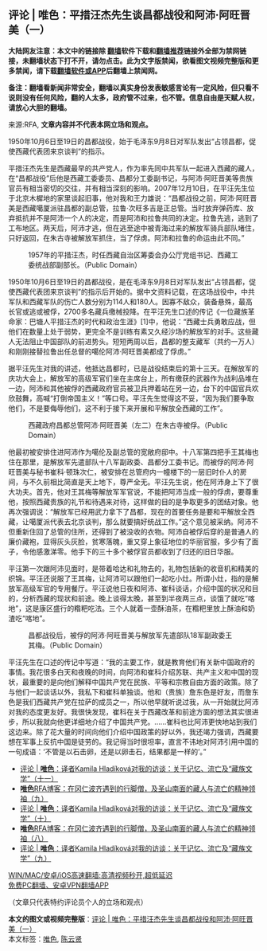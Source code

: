  <h2>评论 | 唯色：平措汪杰先生谈昌都战役和阿沛·阿旺晋美（一）</h2> <p class="notice"><b>大陆网友注意：本文中的链接除 <a href="https://github.com/bannedbook/fanqiang" >翻墙</a>软件下载和<a href="https://github.com/killgcd/justmysocks/blob/master/README.md">翻墙推荐</a>链接外全部为禁网链接，未翻墙状态下打不开，请勿点击。此为文字版禁闻，欲看图文视频完整版和更多禁闻，请下载<a href="https://github.com/bannedbook/fanqiang">翻墙软件或APP</a>后翻墙上禁闻网。</p><p>备注：翻墙看新闻非常安全，翻墙以真实身份发表敏感言论有一定风险，但只看不说则没有任何风险，翻的人太多，政府管不过来，也不管。信息自由是天赋人权，请放心大胆的翻墙。</b></p>  <div class="entry"> <p>来源:RFA, <strong>文章内容并不代表本网立场和观点。</strong></p> <p>1950&#24180;10&#26376;6&#26085;&#33267;19&#26085;&#30340;&#26124;&#37117;&#25112;&#24441;&#65292;&#22987;&#20110;&#27611;&#27901;&#19996;9&#26376;8&#26085;&#23545;&#20891;&#38431;&#21457;&#20986;&#8220;&#21344;&#39046;&#26124;&#37117;&#65292;&#20419;&#20351;&#35199;&#34255;&#20195;&#34920;&#22242;&#26469;&#20140;&#35848;&#21028;&#8221;&#30340;&#25351;&#31034;&#12290;             </p>  <p>&#24179;&#25514;&#27754;&#26480;&#20808;&#29983;&#26159;&#35199;&#34255;&#26368;&#26089;&#30340;&#20849;&#20135;&#20826;&#20154;&#65292;&#20316;&#20026;&#29575;&#20808;&#21516;&#20013;&#20849;&#20891;&#38431;&#19968;&#36215;&#36827;&#20837;&#35199;&#34255;&#30340;&#34255;&#20154;&#65292;&#22312;&#8220;&#26124;&#37117;&#25112;&#24441;&#8221;&#21518;&#20182;&#26159;&#35199;&#34255;&#24037;&#22996;&#22996;&#21592;&#12289;&#26124;&#37117;&#20998;&#24037;&#22996;&#21103;&#20070;&#35760;&#65292;&#19982;&#38463;&#27803;&#183;&#38463;&#26106;&#26187;&#32654;&#31561;&#36149;&#26063;&#23448;&#21592;&#26377;&#30456;&#24403;&#23494;&#20999;&#30340;&#20132;&#24448;&#65292;&#24182;&#26377;&#30456;&#24403;&#28145;&#21051;&#30340;&#24433;&#21709;&#12290;2007&#24180;12&#26376;10&#26085;&#65292;&#22312;&#24179;&#27754;&#20808;&#29983;&#20301;&#20110;&#21271;&#20140;&#26408;&#27176;&#22320;&#30340;&#23478;&#37324;&#35848;&#36215;&#26087;&#20107;&#65292;&#20182;&#23545;&#25105;&#21644;&#29579;&#21147;&#38596;&#35828;&#65306;&#8220;&#26124;&#37117;&#25112;&#24441;&#20043;&#21069;&#65292;&#38463;&#27803;&#183;&#38463;&#26106;&#26187;&#32654;&#26159;&#35199;&#34255;&#22134;&#21414;&#27966;&#39547;&#26124;&#37117;&#30340;&#21103;&#24635;&#31649;&#65292;&#25289;&#40065;&#183;&#27425;&#26106;&#22810;&#21513;&#26159;&#27491;&#24635;&#31649;&#12290;&#24403;&#26102;&#25918;&#24323;&#24377;&#33647;&#24211;&#12289;&#25918;&#24323;&#25269;&#25239;&#24182;&#19981;&#26159;&#38463;&#27803;&#19968;&#20010;&#20154;&#30340;&#20915;&#23450;&#65292;&#32780;&#26159;&#38463;&#27803;&#21644;&#25289;&#40065;&#20849;&#21516;&#30340;&#20915;&#23450;&#12290;&#25289;&#40065;&#20808;&#36867;&#65292;&#36867;&#21040;&#20102;&#24037;&#24067;&#22320;&#21306;&#12290;&#20004;&#22825;&#21518;&#65292;&#38463;&#27803;&#25165;&#36867;&#65292;&#20294;&#22312;&#36867;&#33267;&#36884;&#20013;&#34987;&#38738;&#28023;&#36807;&#26469;&#30340;&#35299;&#25918;&#20891;&#39569;&#20853;&#37096;&#38431;&#22581;&#20303;&#65292;&#21482;&#22909;&#36820;&#22238;&#65292;&#22312;&#26417;&#21476;&#23546;&#34987;&#35299;&#25918;&#20891;&#25235;&#20303;&#65292;&#24403;&#20102;&#20440;&#34383;&#12290;&#38463;&#27803;&#21644;&#25289;&#40065;&#30340;&#21629;&#36816;&#30001;&#27492;&#19981;&#21516;&#12290;&#8221;</p> <p><figure> <figcaption>1957&#24180;&#30340;&#24179;&#25514;&#27754;&#26480;&#65292;&#26102;&#20219;&#35199;&#34255;&#33258;&#27835;&#21306;&#31609;&#22996;&#20250;&#21150;&#20844;&#21381;&#20826;&#32452;&#20070;&#35760;&#12289;&#35199;&#34255;&#24037;&#22996;&#32479;&#25112;&#37096;&#21103;&#37096;&#38271;&#12290;&#65288;Public Domain&#65289;</figcaption></figure> <p>1950&#24180;10&#26376;6&#26085;&#33267;19&#26085;&#30340;&#26124;&#37117;&#25112;&#24441;&#65292;&#26159;&#22312;&#27611;&#27901;&#19996;9&#26376;8&#26085;&#23545;&#20891;&#38431;&#21457;&#20986;&#8220;&#21344;&#39046;&#26124;&#37117;&#65292;&#20419;&#20351;&#35199;&#34255;&#20195;&#34920;&#22242;&#26469;&#20140;&#35848;&#21028;&#8221;&#30340;&#25351;&#31034;&#21518;&#24320;&#22987;&#30340;&#12290;&#25454;&#20013;&#25991;&#36164;&#26009;&#35760;&#36733;&#65292;&#22312;&#36825;&#22330;&#25112;&#24441;&#20013;&#65292;&#20013;&#20849;&#20891;&#38431;&#21644;&#35199;&#34255;&#20891;&#38431;&#30340;&#20260;&#20129;&#20154;&#25968;&#20998;&#21035;&#20026;114&#20154;&#21644;180&#20154;&#12290;&#22240;&#23521;&#19981;&#25932;&#20247;&#65292;&#35013;&#22791;&#24748;&#27530;&#65292;&#26368;&#39640;&#38271;&#23448;&#25110;&#36867;&#25110;&#34987;&#20440;&#65292;2700&#22810;&#21517;&#34255;&#20853;&#32564;&#26800;&#25237;&#38477;&#12290;&#22312;&#24179;&#27754;&#20808;&#29983;&#21475;&#36848;&#30340;&#20256;&#35760;&#12298;&#19968;&#20301;&#34255;&#26063;&#38761;&#21629;&#23478;&#65306;&#24052;&#22616;&#20154;&#24179;&#25514;&#27754;&#26480;&#30340;&#26102;&#20195;&#21644;&#25919;&#27835;&#29983;&#28079;&#12299;[1]&#20013;&#65292;&#20182;&#35828;&#65306;&#8220;&#35199;&#34255;&#22763;&#20853;&#21191;&#25954;&#24212;&#25112;&#65292;&#20294;&#20182;&#20204;&#22312;&#25968;&#37327;&#19978;&#22788;&#20110;&#24369;&#21183;&#65292;&#26356;&#23436;&#20840;&#19981;&#26159;&#35757;&#32451;&#26377;&#32032;&#21448;&#20037;&#32463;&#27801;&#22330;&#30340;&#35299;&#25918;&#20891;&#30340;&#23545;&#25163;&#12290;&#36825;&#20123;&#34255;&#20154;&#26080;&#27861;&#38459;&#27490;&#20013;&#22269;&#37096;&#38431;&#30340;&#21069;&#36827;&#21183;&#22836;&#12290;&#30701;&#30701;&#20004;&#21608;&#20197;&#21518;&#65292;&#26124;&#37117;&#30340;&#25972;&#25903;&#34255;&#20891;&#65288;&#20849;&#32422;&#19968;&#19975;&#20154;&#65289;&#21644;&#21018;&#21018;&#25509;&#26367;&#25289;&#40065;&#20986;&#20219;&#24635;&#30563;&#30340;&#22134;&#20262;&#38463;&#27803;&#183;&#38463;&#26106;&#26187;&#32654;&#37117;&#25104;&#20102;&#20440;&#34383;&#12290;&#8221;</p>  <p>&#25454;&#24179;&#27754;&#20808;&#29983;&#23545;&#25105;&#30340;&#35762;&#36848;&#65292;&#20182;&#25269;&#36798;&#26124;&#37117;&#26102;&#65292;&#24050;&#26159;&#25112;&#24441;&#32467;&#26463;&#21518;&#30340;&#31532;&#21313;&#19977;&#22825;&#12290;&#22312;&#35299;&#25918;&#20891;&#30340;&#24198;&#21151;&#22823;&#20250;&#19978;&#65292;&#35299;&#25918;&#20891;&#30340;&#39640;&#32423;&#20891;&#23448;&#20204;&#22352;&#22312;&#20027;&#24109;&#21488;&#19978;&#65292;&#25152;&#26377;&#32564;&#33719;&#30340;&#27494;&#22120;&#20316;&#20026;&#25112;&#21033;&#21697;&#22534;&#22312;&#19968;&#36793;&#65292;&#38463;&#27803;&#21644;&#20854;&#20182;&#34987;&#20440;&#30340;&#35199;&#34255;&#25919;&#24220;&#23448;&#21592;&#34987;&#21355;&#20853;&#25276;&#30528;&#31449;&#22312;&#21478;&#19968;&#36793;&#65292;&#21488;&#19979;&#30340;&#20013;&#22269;&#23448;&#20853;&#27426;&#27427;&#40723;&#33310;&#65292;&#39640;&#21898;&#8220;&#25171;&#20498;&#24093;&#22269;&#20027;&#20041;&#65281;&#8221;&#31561;&#21475;&#21495;&#12290;&#24179;&#27754;&#20808;&#29983;&#35273;&#24471;&#36825;&#19981;&#22949;&#65292;&#8220;&#22240;&#20026;&#25105;&#20204;&#35201;&#20105;&#21462;&#20182;&#20204;&#65292;&#19981;&#26159;&#35201;&#20398;&#36785;&#20182;&#20204;&#65292;&#36825;&#19981;&#21033;&#20110;&#25509;&#19979;&#26469;&#24320;&#23637;&#21644;&#24179;&#35299;&#25918;&#20840;&#35199;&#34255;&#30340;&#24037;&#20316;&#8221;&#12290;</p> <p><figure> <figcaption>&#35199;&#34255;&#25919;&#24220;&#26124;&#37117;&#24635;&#31649;&#38463;&#27803;&#183;&#38463;&#26106;&#26187;&#32654;&#65288;&#24038;&#20108;&#65289;&#22312;&#26417;&#21476;&#23546;&#34987;&#20440;&#12290;&#65288;Public Domain&#65289;</figcaption></figure> <p>&#20182;&#26368;&#21021;&#34987;&#23433;&#25490;&#20303;&#36827;&#38463;&#27803;&#20316;&#20026;&#22134;&#20262;&#21450;&#21103;&#24635;&#31649;&#30340;&#23485;&#25950;&#24220;&#37048;&#20013;&#12290;&#21313;&#20843;&#20891;&#31532;&#22235;&#25226;&#25163;&#29579;&#20854;&#26757;&#20063;&#20303;&#22312;&#37027;&#37324;&#65292;&#26159;&#35299;&#25918;&#20891;&#20808;&#36963;&#37096;&#38431;&#21313;&#20843;&#20891;&#21103;&#25919;&#22996;&#12289;&#26124;&#37117;&#20998;&#24037;&#22996;&#20070;&#35760;&#12290;&#32780;&#34987;&#20440;&#30340;&#38463;&#27803;&#183;&#38463;&#26106;&#26187;&#32654;&#19982;&#31192;&#20070;&#23828;&#31185;&#183;&#39039;&#29664;&#27425;&#20161;&#65292;&#34987;&#23433;&#25490;&#22312;&#24635;&#31649;&#24220;&#20869;&#19968;&#24162;&#27004;&#19979;&#30340;&#19968;&#23618;&#26087;&#26102;&#20166;&#20154;&#30340;&#25151;&#38388;&#65292;&#19982;&#19981;&#20037;&#21069;&#30456;&#27604;&#31616;&#30452;&#26159;&#22825;&#19978;&#22320;&#19979;&#65292;&#23562;&#20005;&#20840;&#26080;&#12290;&#24179;&#27754;&#20808;&#29983;&#35828;&#65292;&#20182;&#22312;&#38463;&#27803;&#36523;&#19978;&#19979;&#20102;&#24456;&#22823;&#21151;&#22827;&#12290;&#39318;&#20808;&#65292;&#20182;&#23545;&#29579;&#20854;&#26757;&#31561;&#35299;&#25918;&#20891;&#20891;&#23448;&#35828;&#65292;&#19981;&#33021;&#25226;&#38463;&#27803;&#24403;&#25104;&#19968;&#33324;&#30340;&#20440;&#34383;&#65292;&#35201;&#23562;&#37325;&#20182;&#65292;&#25353;&#29031;&#35199;&#34255;&#36149;&#26063;&#30340;&#31036;&#33410;&#21644;&#24453;&#36935;&#26469;&#23545;&#24453;&#65292;&#36825;&#26679;&#20570;&#30340;&#30446;&#30340;&#26159;&#20105;&#21462;&#26356;&#22810;&#30340;&#22242;&#32467;&#23545;&#35937;&#12290;&#20182;&#20877;&#27425;&#24378;&#35843;&#35828;&#65306;&#8220;&#35299;&#25918;&#20891;&#24050;&#32463;&#29992;&#27494;&#21147;&#25343;&#19979;&#20102;&#26124;&#37117;&#65292;&#29616;&#22312;&#30340;&#39318;&#35201;&#20219;&#21153;&#26159;&#35201;&#21644;&#24179;&#35299;&#25918;&#20840;&#35199;&#34255;&#65292;&#35753;&#22134;&#21414;&#27966;&#20195;&#34920;&#21435;&#21271;&#20140;&#35848;&#21028;&#65292;&#37027;&#20040;&#23601;&#35201;&#25630;&#22909;&#32479;&#25112;&#24037;&#20316;&#12290;&#8221;&#36825;&#20010;&#24847;&#35265;&#34987;&#37319;&#32435;&#12290;&#38463;&#27803;&#19981;&#20294;&#37325;&#26032;&#20303;&#22238;&#20102;&#24635;&#31649;&#30340;&#20303;&#25152;&#65292;&#36824;&#24471;&#21040;&#20102;&#34987;&#27809;&#25910;&#30340;&#34915;&#29289;&#12290;&#38463;&#27803;&#33258;&#34987;&#20440;&#21518;&#31359;&#30340;&#26159;&#26222;&#36890;&#20154;&#30340;&#24265;&#20215;&#34255;&#34957;&#65292;&#26174;&#24471;&#28784;&#22836;&#28784;&#33080;&#65292;&#36139;&#23506;&#33853;&#39748;&#65292;&#37325;&#21448;&#31359;&#19978;&#35937;&#24449;&#22320;&#20301;&#30340;&#21326;&#20029;&#23448;&#26381;&#65292;&#22810;&#23569;&#26377;&#20102;&#38754;&#23376;&#65292;&#20196;&#20182;&#24863;&#28608;&#28053;&#38646;&#12290;&#20182;&#25163;&#19979;&#30340;&#19977;&#21313;&#22810;&#20010;&#34987;&#20440;&#23448;&#21592;&#37117;&#25910;&#21040;&#20102;&#24402;&#36824;&#30340;&#26087;&#26085;&#21326;&#26381;&#12290;</p>  <p>&#24179;&#27754;&#31532;&#19968;&#27425;&#36319;&#38463;&#27803;&#35265;&#38754;&#26102;&#65292;&#26159;&#24102;&#30528;&#21704;&#36798;&#21644;&#31036;&#29289;&#21435;&#30340;&#65292;&#31036;&#29289;&#21253;&#25324;&#26032;&#30340;&#25910;&#38899;&#26426;&#21644;&#31934;&#32654;&#30340;&#32455;&#38182;&#12290;&#24179;&#27754;&#36824;&#35828;&#26381;&#20102;&#29579;&#20854;&#26757;&#65292;&#35753;&#38463;&#27803;&#21487;&#20197;&#36319;&#20182;&#20204;&#19968;&#36215;&#21507;&#23567;&#28790;&#12290;&#25152;&#35859;&#23567;&#28790;&#65292;&#25351;&#30340;&#26159;&#35299;&#25918;&#20891;&#39640;&#32423;&#20891;&#23448;&#30340;&#19987;&#29992;&#39184;&#21381;&#12290;&#24179;&#27754;&#35828;&#20182;&#26085;&#22812;&#21644;&#38463;&#27803;&#12289;&#23828;&#31185;&#35848;&#35805;&#65292;&#20171;&#32461;&#20013;&#22269;&#30340;&#29366;&#20917;&#21644;&#30446;&#30340;&#65292;&#20998;&#26512;&#35199;&#34255;&#30340;&#29616;&#29366;&#21644;&#21069;&#36884;&#12290;&#26202;&#19978;&#35848;&#24471;&#22826;&#26202;&#65292;&#29978;&#33267;&#21040;&#21322;&#22812;&#20004;&#19977;&#28857;&#65292;&#35848;&#39295;&#20102;&#23601;&#21507;&#8220;&#21888;&#22320;&#8221;&#65292;&#36825;&#26159;&#24247;&#21306;&#30427;&#34892;&#30340;&#31948;&#31889;&#21507;&#27861;&#12290;&#19977;&#20010;&#20154;&#23601;&#30528;&#19968;&#22774;&#37221;&#27833;&#33590;&#65292;&#22312;&#31948;&#31889;&#37324;&#25918;&#19978;&#37221;&#27833;&#21644;&#22902;&#28195;&#21507;&#8220;&#21888;&#22320;&#8221;&#12290;</p> <p><figure> <figcaption>&#26124;&#37117;&#25112;&#24441;&#21518;&#65292;&#34987;&#20440;&#30340;&#38463;&#27803;&#183;&#38463;&#26106;&#26187;&#32654;&#19982;&#35299;&#25918;&#20891;&#20808;&#36963;&#37096;&#38431;18&#20891;&#21103;&#25919;&#22996;&#29579;&#20854;&#26757;&#12290;&#65288;Public Domain&#65289;</figcaption></figure> <p>&#24179;&#27754;&#20808;&#29983;&#22312;&#21475;&#36848;&#30340;&#20256;&#35760;&#20013;&#20889;&#36947;&#65306;&#8220;&#25105;&#30340;&#20027;&#35201;&#24037;&#20316;&#65292;&#23601;&#26159;&#25945;&#32946;&#20182;&#20204;&#26377;&#20851;&#26032;&#20013;&#22269;&#25919;&#24220;&#30340;&#20107;&#24773;&#12290;&#25105;&#33457;&#24456;&#22810;&#30333;&#22825;&#21644;&#22812;&#26202;&#30340;&#26102;&#38388;&#65292;&#21521;&#38463;&#27803;&#21644;&#23828;&#31185;&#20171;&#32461;&#33487;&#32852;&#12289;&#20849;&#20135;&#20027;&#20041;&#21644;&#20013;&#22269;&#30340;&#29616;&#29366;&#65292;&#26368;&#37325;&#35201;&#30340;&#26159;&#21521;&#20182;&#20204;&#35299;&#37322;&#20013;&#22269;&#20849;&#20135;&#20826;&#22312;&#27665;&#26063;&#12289;&#24179;&#31561;&#21644;&#23447;&#25945;&#33258;&#30001;&#26041;&#38754;&#30340;&#25919;&#31574;&#12290;&#38500;&#20102;&#19982;&#20182;&#20204;&#19968;&#36215;&#35848;&#35805;&#20197;&#22806;&#65292;&#25105;&#31169;&#19979;&#21644;&#23828;&#31185;&#21333;&#29420;&#35848;&#12290;&#20182;&#21644;&#65288;&#36149;&#26063;&#65289;&#35449;&#19996;&#33394;&#26159;&#22909;&#21451;&#65292;&#32780;&#35449;&#19996;&#33394;&#26159;&#25105;&#20204;&#35199;&#34255;&#20849;&#20135;&#20826;&#22312;&#25289;&#33832;&#30340;&#25104;&#21592;&#20043;&#19968;&#65292;&#25152;&#20197;&#20182;&#26089;&#23601;&#21548;&#35828;&#36807;&#25105;&#65292;&#20174;&#19968;&#24320;&#22987;&#23601;&#27604;&#38463;&#27803;&#23545;&#25105;&#30340;&#24577;&#24230;&#26356;&#21451;&#22909;&#12290;&#25105;&#24456;&#24555;&#21457;&#29616;&#65292;&#23828;&#31185;&#22312;&#20851;&#20110;&#35199;&#34255;&#25913;&#38761;&#21644;&#21069;&#36884;&#26041;&#38754;&#30340;&#24819;&#27861;&#20854;&#23454;&#24456;&#36827;&#27493;&#65292;&#25152;&#20197;&#25105;&#23601;&#21521;&#20182;&#26356;&#35814;&#32454;&#22320;&#20171;&#32461;&#20102;&#20013;&#22269;&#20849;&#20135;&#20826;&#12290;&#8230;&#8230;&#23828;&#31185;&#20063;&#27604;&#38463;&#27803;&#26356;&#24555;&#22320;&#31449;&#21040;&#25105;&#20204;&#36825;&#36793;&#26469;&#12290;&#38500;&#20102;&#33457;&#22823;&#37327;&#30340;&#26102;&#38388;&#21521;&#20182;&#20204;&#20171;&#32461;&#20013;&#22269;&#25919;&#31574;&#30340;&#22909;&#20197;&#22806;&#65292;&#25105;&#36824;&#31469;&#21147;&#24378;&#35843;&#65292;&#35199;&#34255;&#35201;&#24819;&#22312;&#20891;&#20107;&#19978;&#21453;&#25239;&#20013;&#22269;&#26159;&#24466;&#21171;&#30340;&#12290;&#25105;&#35760;&#24471;&#24403;&#26102;&#24456;&#22374;&#29575;&#65292;&#30452;&#35328;&#19981;&#35763;&#22320;&#23545;&#38463;&#27803;&#24341;&#29992;&#20013;&#22269;&#30340;&#19968;&#21477;&#25104;&#35821;&#65306;&#8216;&#19981;&#31649;&#26159;&#20197;&#30707;&#20987;&#21365;&#65292;&#36824;&#26159;&#20197;&#21365;&#20987;&#30707;&#65292;&#32467;&#26524;&#37117;&#26159;&#19968;&#26679;&#30340;&#8217;&#12290;&#8221;</p>  <ul class='op-related-articles' title='相关阅读'> <li><a href='https://www.bannedbook.org/bnews/comments/20210512/1545163.html' target='_blank'>评论 | <b>唯色</b>：译者Kamila Hladíková对我的访谈：关于记忆、流亡及“藏族文学”（十一）</a></li> <li><a href='https://www.bannedbook.org/bnews/comments/20210507/1541804.html' target='_blank'><b>唯色</b>RFA博客：在冈仁波齐遇到的行脚僧，及圣山南面的藏人与流亡的精神领袖（九）</a></li> <li><a href='https://www.bannedbook.org/bnews/comments/20210430/1537143.html' target='_blank'>评论 | <b>唯色</b>：译者Kamila Hladíková对我的访谈：关于记忆、流亡及“藏族文学”（十）</a></li> <li><a href='https://www.bannedbook.org/bnews/comments/20210422/1531698.html' target='_blank'><b>唯色</b>RFA博客：在冈仁波齐遇到的行脚僧，及圣山南面的藏人与流亡的精神领袖（八）</a></li> <li><a href='https://www.bannedbook.org/bnews/comments/20210415/1526389.html' target='_blank'>评论 | <b>唯色</b>：译者Kamila Hladíková对我的访谈：关于记忆、流亡及“藏族文学”（九）</a></li> </ul> <p class="texttj"> <a href="https://github.com/bannedbook/fanqiang/wiki/V2ray%E6%9C%BA%E5%9C%BA" target="_blank">WIN/MAC/安卓/iOS高速翻墙:高清视频秒开,超低延迟</a><br/> <a href="https://github.com/bannedbook/fanqiang/wiki/%E7%A6%81%E9%97%BB%E7%BD%91%E5%AE%89%E5%8D%93%E7%BF%BB%E5%A2%99%E6%96%B0%E9%97%BBAPP" target="_blank">免费PC翻墙、安卓VPN翻墙APP</a></p><p>&#65288;&#25991;&#31456;&#21482;&#20195;&#34920;&#29305;&#32422;&#35780;&#35770;&#21592;&#20010;&#20154;&#30340;&#31435;&#22330;&#21644;&#35266;&#28857;&#65289;</p><a name='sharetosocial'></a>       <div><b>本文的图文或视频完整版</b>：<a href='https://www.bannedbook.org/bnews/comments/20210527/1554490.html'>评论 | 唯色：平措汪杰先生谈昌都战役和阿沛·阿旺晋美（一）</a></div>  </div><!--END ENTRY--> <div class="postfooter"> <div>本文标签：<a href="https://www.bannedbook.org/bnews/tag/%E5%94%AF%E8%89%B2/" rel="tag">唯色</a>, <a href="https://www.bannedbook.org/bnews/tag/%e9%99%88%e4%ba%91%e8%b4%a4/" rel="tag">陈云贤</a></div>  </div><!--END POSTFOOTER--> 